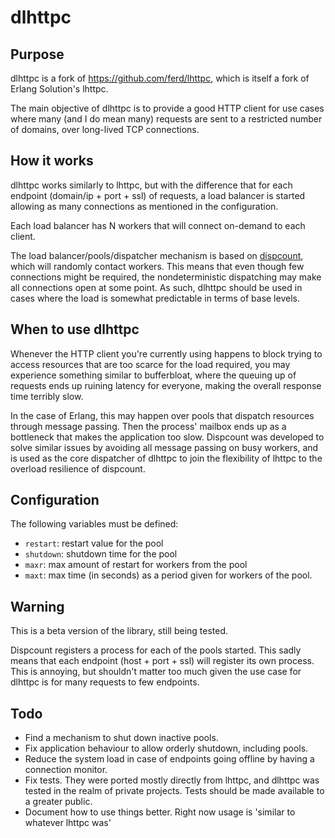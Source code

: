 dlhttpc
=======

Purpose
-------
dlhttpc is a fork of https://github.com/ferd/lhttpc, which is itself a fork of Erlang Solution's lhttpc.

The main objective of dlhttpc is to provide a good HTTP client for use cases where many (and I do mean many) requests are sent to a restricted number of domains, over long-lived TCP connections.

How it works
------------

dlhttpc works similarly to lhttpc, but with the difference that for each endpoint (domain/ip + port + ssl) of requests, a load balancer is started allowing as many connections as mentioned in the configuration.

Each load balancer has N workers that will connect on-demand to each client.

The load balancer/pools/dispatcher mechanism is based on [dispcount](https://github.com/ferd/dispcount), which will randomly contact workers. This means that even though few connections might be required, the nondeterministic dispatching may make all connections open at some point. As such, dlhttpc should be used in cases where the load is somewhat predictable in terms of base levels.

When to use dlhttpc
-------------------

Whenever the HTTP client you're currently using happens to block trying to access resources that are too scarce for the load required, you may experience something similar to bufferbloat, where the queuing up of requests ends up ruining latency for everyone, making the overall response time terribly slow.

In the case of Erlang, this may happen over pools that dispatch resources through message passing. Then the process' mailbox ends up as a bottleneck that makes the application too slow. Dispcount was developed to solve similar issues by avoiding all message passing on busy workers, and is used as the core dispatcher of dlhttpc to join the flexibility of lhttpc to the overload resilience of dispcount.

Configuration
-------------

The following variables must be defined:

- `restart`: restart value for the pool
- `shutdown`: shutdown time for the pool
- `maxr`: max amount of restart for workers from the pool
- `maxt`: max time (in seconds) as a period given for workers of the pool.

Warning
-------
This is a beta version of the library, still being tested.

Dispcount registers a process for each of the pools started. This sadly means that each endpoint (host + port + ssl) will register its own process. This is annoying, but shouldn't matter too much given the use case for dlhttpc is for many requests to few endpoints.

Todo
----

- Find a mechanism to shut down inactive pools.
- Fix application behaviour to allow orderly shutdown, including pools.
- Reduce the system load in case of endpoints going offline by having a connection monitor.
- Fix tests. They were ported mostly directly from lhttpc, and dlhttpc was tested in the realm of private projects. Tests should be made available to a greater public.
- Document how to use things better. Right now usage is 'similar to whatever lhttpc was'
